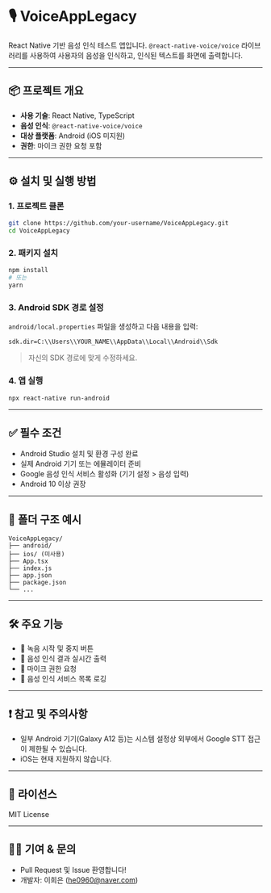 # 🎙️ VoiceAppLegacy

React Native 기반 음성 인식 테스트 앱입니다.
`@react-native-voice/voice` 라이브러리를 사용하여 사용자의 음성을 인식하고, 인식된 텍스트를 화면에 출력합니다.

---

## 📦 프로젝트 개요

- **사용 기술**: React Native, TypeScript
- **음성 인식**: `@react-native-voice/voice`
- **대상 플랫폼**: Android (iOS 미지원)
- **권한**: 마이크 권한 요청 포함

---

## ⚙️ 설치 및 실행 방법

### 1. 프로젝트 클론
```bash
git clone https://github.com/your-username/VoiceAppLegacy.git
cd VoiceAppLegacy
```

### 2. 패키지 설치
```bash
npm install
# 또는
yarn
```

### 3. Android SDK 경로 설정
`android/local.properties` 파일을 생성하고 다음 내용을 입력:
```properties
sdk.dir=C:\\Users\\YOUR_NAME\\AppData\\Local\\Android\\Sdk
```
> 자신의 SDK 경로에 맞게 수정하세요.

### 4. 앱 실행
```bash
npx react-native run-android
```

---

## ✅ 필수 조건

- Android Studio 설치 및 환경 구성 완료
- 실제 Android 기기 또는 에뮬레이터 준비
- Google 음성 인식 서비스 활성화 (기기 설정 > 음성 입력)
- Android 10 이상 권장

---

## 📁 폴더 구조 예시
```
VoiceAppLegacy/
├── android/
├── ios/ (미사용)
├── App.tsx
├── index.js
├── app.json
├── package.json
└── ...
```

---

## 🛠 주요 기능

- 🎤 녹음 시작 및 중지 버튼
- 🧠 음성 인식 결과 실시간 출력
- 🔐 마이크 권한 요청
- 🧪 음성 인식 서비스 목록 로깅

---

## ❗ 참고 및 주의사항

- 일부 Android 기기(Galaxy A12 등)는 시스템 설정상 외부에서 Google STT 접근이 제한될 수 있습니다.
- iOS는 현재 지원하지 않습니다.

---

## 📜 라이선스

MIT License

---

## 🙋‍♀️ 기여 & 문의

- Pull Request 및 Issue 환영합니다!
- 개발자: 이희은 (he0960@naver.com)

